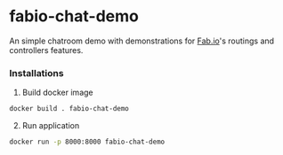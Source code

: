 # fabio-chat-demo

An simple chatroom demo with demonstrations for [Fab.io](https://github.com/kooinam/fabio)'s routings and controllers features.

### Installations
1. Build docker image
```sh
docker build . fabio-chat-demo
```
2. Run application
```sh
docker run -p 8000:8000 fabio-chat-demo
```
